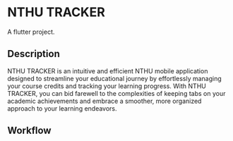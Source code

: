 # NTHU TRACKER

A flutter project.

## Description

NTHU TRACKER is an intuitive and efficient NTHU mobile application designed to streamline your educational journey by effortlessly managing your course credits and tracking your learning progress. With NTHU TRACKER, you can bid farewell to the complexities of keeping tabs on your academic achievements and embrace a smoother, more organized approach to your learning endeavors.

## Workflow

